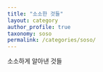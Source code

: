 ```yaml
---
title: "소소한 것들"
layout: category
author_profile: true
taxonomy: soso
permalink: /categories/soso/
---
```


소소하게 알아낸 것들
